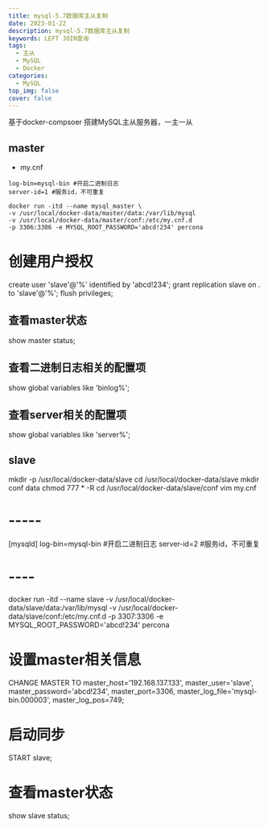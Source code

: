 ```yaml
---
title: mysql-5.7数据库主从复制
date: 2023-01-22
description: mysql-5.7数据库主从复制
keywords: LEFT JOIN查询
tags:
  - 主从
  - MySQL
  - Docker
categories:
  - MySQL
top_img: false
cover: false
---
```


基于docker-compsoer 搭建MySQL主从服务器，一主一从

## master

- my.cnf
```
log-bin=mysql-bin #开启二进制日志
server-id=1 #服务id，不可重复

docker run -itd --name mysql_master \
-v /usr/local/docker-data/master/data:/var/lib/mysql 
-v /usr/local/docker-data/master/conf:/etc/my.cnf.d 
-p 3306:3306 -e MYSQL_ROOT_PASSWORD='abcd!234' percona
```

#  创建用户授权
create user 'slave'@'%' identified by 'abcd!234';
grant replication slave on *.* to 'slave'@'%';
flush privileges;

## 查看master状态
show master status;

## 查看二进制日志相关的配置项
show global variables like 'binlog%';

## 查看server相关的配置项
show global variables like 'server%';

## slave
mkdir -p /usr/local/docker-data/slave
cd /usr/local/docker-data/slave
mkdir conf data
chmod 777 * -R
cd /usr/local/docker-data/slave/conf
vim my.cnf
#   -----
[mysqld]
log-bin=mysql-bin #开启二进制日志
server-id=2 #服务id，不可重复
#   ----
docker run -itd --name slave -v /usr/local/docker-data/slave/data:/var/lib/mysql -v /usr/local/docker-data/slave/conf:/etc/my.cnf.d -p 3307:3306 -e MYSQL_ROOT_PASSWORD='abcd!234' percona

# 设置master相关信息
CHANGE MASTER TO
master_host='192.168.137.133',
master_user='slave',
master_password='abcd!234',
master_port=3306,
master_log_file='mysql-bin.000003',
master_log_pos=749;
# 启动同步
START slave;
# 查看master状态
show slave status;
